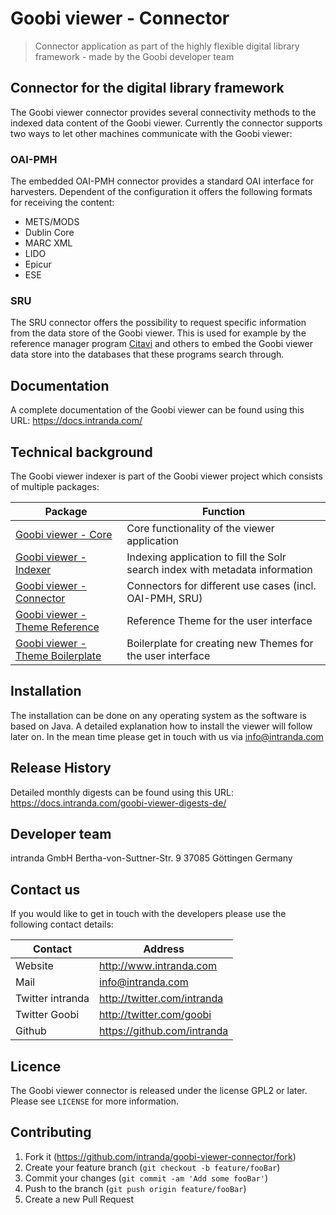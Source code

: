 # Goobi viewer - Connector
> Connector application as part of the highly flexible digital library framework - made by the Goobi developer team


## Connector for the digital library framework
The Goobi viewer connector provides several connectivity methods to the indexed data content of the Goobi viewer. Currently the connector supports two ways to let other machines communicate with the Goobi viewer:

### OAI-PMH
The embedded OAI-PMH connector provides a standard OAI interface for harvesters. Dependent of the configuration it offers the following formats for receiving the content:

- METS/MODS
- Dublin Core
- MARC XML
- LIDO
- Epicur
- ESE

### SRU
The SRU connector offers the possibility to request specific information from the data store of the Goobi viewer. This is used for example by the reference manager program [Citavi](https://www.citavi.com/en/) and others to embed the Goobi viewer data store into the databases that these programs search through.


## Documentation
A complete documentation of the Goobi viewer can be found using this URL:
<https://docs.intranda.com/>


## Technical background
The Goobi viewer indexer is part of the Goobi viewer project which consists of multiple packages:

| Package | Function |
| ------ | ------ |
| [Goobi viewer - Core](https://github.com/intranda/goobi-viewer-core) | Core functionality of the viewer application|
| [Goobi viewer - Indexer](https://github.com/intranda/goobi-viewer-indexer) | Indexing application to fill the Solr search index with metadata information |
| [Goobi viewer - Connector](https://github.com/intranda/goobi-viewer-connector) | Connectors for different use cases (incl. OAI-PMH, SRU)|
| [Goobi viewer - Theme Reference](https://github.com/intranda/goobi-viewer-theme-reference) | Reference Theme for the user interface |
| [Goobi viewer - Theme Boilerplate](https://github.com/intranda/goobi-viewer-theme-boilerplate) | Boilerplate for creating new Themes for the user interface |


## Installation
The installation can be done on any operating system as the software is based on Java. A detailed explanation how to install the viewer will follow later on. In the mean time please get in touch with us via <info@intranda.com>


## Release History
Detailed monthly digests can be found using this URL:
<https://docs.intranda.com/goobi-viewer-digests-de/>


## Developer team
intranda GmbH
Bertha-von-Suttner-Str. 9
37085 Göttingen
Germany


## Contact us
If you would like to get in touch with the developers please use the following contact details:

| Contact |Address |
| ------ | ------ |
| Website | <http://www.intranda.com> |
| Mail | <info@intranda.com> |
| Twitter intranda | <http://twitter.com/intranda> |
| Twitter Goobi | <http://twitter.com/goobi> |
| Github | <https://github.com/intranda> |


## Licence
The Goobi viewer connector is released under the license GPL2 or later.
Please see ``LICENSE`` for more information.


## Contributing
1. Fork it (<https://github.com/intranda/goobi-viewer-connector/fork>)
2. Create your feature branch (`git checkout -b feature/fooBar`)
3. Commit your changes (`git commit -am 'Add some fooBar'`)
4. Push to the branch (`git push origin feature/fooBar`)
5. Create a new Pull Request


